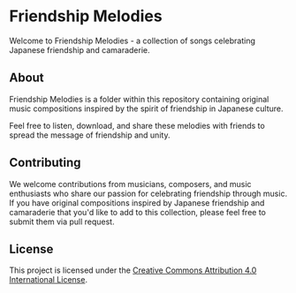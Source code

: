 # Friendship Melodies

Welcome to Friendship Melodies - a collection of songs celebrating Japanese friendship and camaraderie.

## About

Friendship Melodies is a folder within this repository containing original music compositions inspired by the spirit of friendship in Japanese culture.

Feel free to listen, download, and share these melodies with friends to spread the message of friendship and unity.

## Contributing

We welcome contributions from musicians, composers, and music enthusiasts who share our passion for celebrating friendship through music. If you have original compositions inspired by Japanese friendship and camaraderie that you'd like to add to this collection, please feel free to submit them via pull request.

## License

This project is licensed under the [Creative Commons Attribution 4.0 International License](LICENSE).
